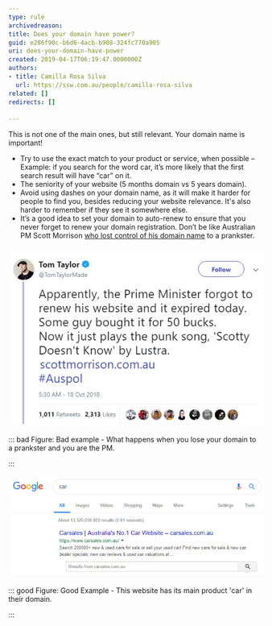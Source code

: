 ```yaml
---
type: rule
archivedreason: 
title: Does your domain have power?
guid: e286f90c-b6d6-4acb-b908-324fc770a905
uri: does-your-domain-have-power
created: 2019-04-17T06:19:47.0000000Z
authors:
- title: Camilla Rosa Silva
  url: https://ssw.com.au/people/camilla-rosa-silva
related: []
redirects: []

---
```


This is not one of the main ones, but still relevant. Your domain name is important!

* Try to use the exact match to your product or service, when possible – Example: if you search for the word car, it’s more likely that the first search result will have “car” on it.
* The seniority of your website (5 months domain vs 5 years domain).
* Avoid using dashes on your domain name, as it will make it harder for people to find you, besides reducing your website relevance. It's also harder to remember if they see it somewhere else.
* It’s a good idea to set your domain to auto-renew to ensure that you never forget to renew your domain registration. Don’t be like Australian PM Scott Morrison [who lost control of his domain name](https://www.sbs.com.au/news/pm-s-website-taken-over-by-troll-plays-loop-of-scotty-doesn-t-know) to a prankster.


<!--endintro-->
<dl class="ssw15-rteElement-ImageArea"><img src="tweet.jpg" alt="tweet.jpg" style="margin:5px;"></dl>

::: bad
Figure: Bad example - What happens when you lose your domain to a prankster and you are the PM.

:::

<dl class="ssw15-rteElement-ImageArea"><img src="car.jpg" alt="car.jpg" style="margin:5px;"></dl>

::: good
Figure: Good Example - This website has its main product 'car' in their domain.

:::
